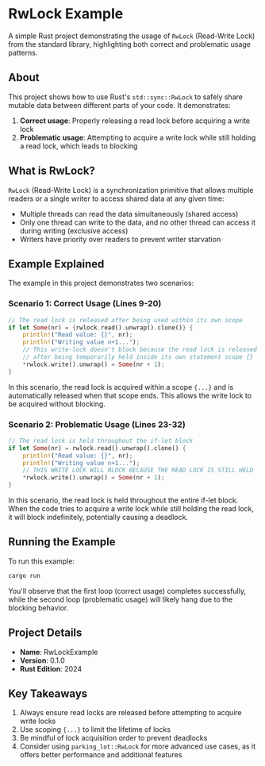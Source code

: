 # RwLock Example

A simple Rust project demonstrating the usage of `RwLock` (Read-Write Lock) from the standard library, highlighting both correct and problematic usage patterns.

## About

This project shows how to use Rust's `std::sync::RwLock` to safely share mutable data between different parts of your code. It demonstrates:

1. **Correct usage**: Properly releasing a read lock before acquiring a write lock
2. **Problematic usage**: Attempting to acquire a write lock while still holding a read lock, which leads to blocking

## What is RwLock?

`RwLock` (Read-Write Lock) is a synchronization primitive that allows multiple readers or a single writer to access shared data at any given time:

- Multiple threads can read the data simultaneously (shared access)
- Only one thread can write to the data, and no other thread can access it during writing (exclusive access)
- Writers have priority over readers to prevent writer starvation

## Example Explained

The example in this project demonstrates two scenarios:

### Scenario 1: Correct Usage (Lines 9-20)
```rust
// The read lock is released after being used within its own scope
if let Some(nr) = {rwlock.read().unwrap().clone()} {
    println!("Read value: {}", nr);
    println!("Writing value n+1...");
    // This write-lock doesn't block because the read lock is released
    // after being temporarily held inside its own statement scope {}
    *rwlock.write().unwrap() = Some(nr + 1);
}
```

In this scenario, the read lock is acquired within a scope `{...}` and is automatically released when that scope ends. This allows the write lock to be acquired without blocking.

### Scenario 2: Problematic Usage (Lines 23-32)
```rust
// The read lock is held throughout the if-let block
if let Some(nr) = rwlock.read().unwrap().clone() {
    println!("Read value: {}", nr);
    println!("Writing value n+1...");
    // THIS WRITE LOCK WILL BLOCK BECAUSE THE READ LOCK IS STILL HELD
    *rwlock.write().unwrap() = Some(nr + 1);
}
```

In this scenario, the read lock is held throughout the entire if-let block. When the code tries to acquire a write lock while still holding the read lock, it will block indefinitely, potentially causing a deadlock.

## Running the Example

To run this example:

```bash
cargo run
```

You'll observe that the first loop (correct usage) completes successfully, while the second loop (problematic usage) will likely hang due to the blocking behavior.

## Project Details

- **Name**: RwLockExample
- **Version**: 0.1.0
- **Rust Edition**: 2024

## Key Takeaways

1. Always ensure read locks are released before attempting to acquire write locks
2. Use scoping `{...}` to limit the lifetime of locks
3. Be mindful of lock acquisition order to prevent deadlocks
4. Consider using `parking_lot::RwLock` for more advanced use cases, as it offers better performance and additional features